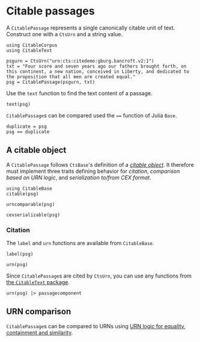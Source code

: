 # Citable passages

A `CitablePassage` represents a single canonically citable unit of text. Construct one with a `CtsUrn` and a string value.

```@example passage
using CitableCorpus
using CitableText

psgurn = CtsUrn("urn:cts:citedemo:gburg.bancroft.v2:1")
txt = "Four score and seven years ago our fathers brought forth, on this continent, a new nation, conceived in Liberty, and dedicated to the proposition that all men are created equal."
psg = CitablePassage(psgurn, txt)
```


Use the `text` function to find the text content of a passage.

```@example passage
text(psg)
```

`CitablePassage`s can be compared used the `==` function of Julia `Base`.

```@example passage
duplicate = psg
psg == duplicate
```




## A citable object

A `CitablePassage` follows `CtsBase`'s definition of a [*citable object*](https://cite-architecture.github.io/CitableBase.jl/stable/citable/).   It therefore must implement three traits defining behavior for *citation*, *comparison based on URN logic*, and *serialization to/from CEX format*.


```@example passage
using CitableBase
citable(psg)
```

```@example passage
urncomparable(psg)
```

```@example passage
cexserializable(psg)
```

### Citation

The `label` and `urn` functions are available from `CitableBase`.

```@example passage
label(psg)
```


```@example passage
urn(psg)
```


Since `CitablePassage`s are cited by `CtsUrn`, you can use any functions from [the `CitableText` package](https://cite-architecture.github.io/CitableText.jl/stable/guide/).

```@example passage
urn(psg) |> passagecomponent
```

## URN comparison


`CitablePassage`s can be compared to URNs using [URN logic for equality, containment and similarity](https://cite-architecture.github.io/CitableBase.jl/stable/). 

